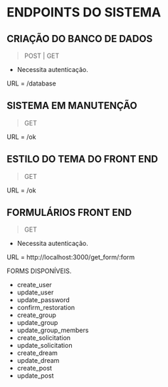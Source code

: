 # ENDPOINTS DO SISTEMA

## CRIAÇÃO DO BANCO DE DADOS
> POST | GET
- Necessita autenticação.

URL = /database

## SISTEMA EM MANUTENÇÃO
> GET

URL = /ok

## ESTILO DO TEMA DO FRONT END
> GET

URL = /ok

## FORMULÁRIOS FRONT END
> GET
- Necessita autenticação.

URL = http://localhost:3000/get_form/:form

FORMS DISPONÍVEIS.
- create_user
- update_user
- update_password
- confirm_restoration
- create_group
- update_group
- update_group_members
- create_solicitation
- update_solicitation
- create_dream
- update_dream
- create_post
- update_post